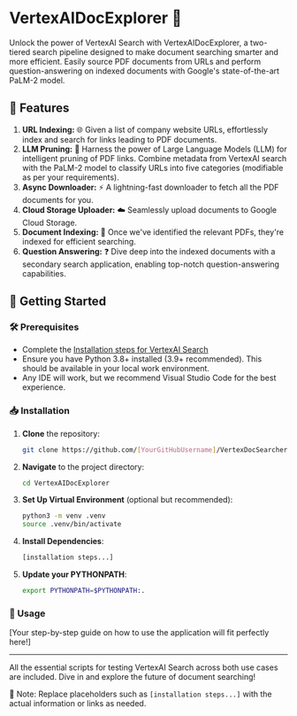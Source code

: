 # VertexAIDocExplorer 🚀

Unlock the power of VertexAI Search with VertexAIDocExplorer, a two-tiered search pipeline designed to make document searching smarter and more efficient. Easily source PDF documents from URLs and perform question-answering on indexed documents with Google's state-of-the-art PaLM-2 model.

## 🌟 Features

1. **URL Indexing:** 🌐 Given a list of company website URLs, effortlessly index and search for links leading to PDF documents.
2. **LLM Pruning:** 🧠 Harness the power of Large Language Models (LLM) for intelligent pruning of PDF links. Combine metadata from VertexAI search with the PaLM-2 model to classify URLs into five categories (modifiable as per your requirements).
3. **Async Downloader:** ⚡ A lightning-fast downloader to fetch all the PDF documents for you.
4. **Cloud Storage Uploader:** ☁️ Seamlessly upload documents to Google Cloud Storage.
5. **Document Indexing:** 📖 Once we've identified the relevant PDFs, they're indexed for efficient searching.
6. **Question Answering:** ❓ Dive deep into the indexed documents with a secondary search application, enabling top-notch question-answering capabilities.

## 🚀 Getting Started

### 🛠️ Prerequisites

- Complete the [Installation steps for VertexAI Search](#)
- Ensure you have Python 3.8+ installed (3.9+ recommended). This should be available in your local work environment.
- Any IDE will work, but we recommend Visual Studio Code for the best experience.

### 📥 Installation

1. **Clone** the repository:
   ```bash
   git clone https://github.com/[YourGitHubUsername]/VertexDocSearcher.git
   ```

2. **Navigate** to the project directory:
   ```bash
   cd VertexAIDocExplorer
   ```

3. **Set Up Virtual Environment** (optional but recommended):
   ```bash
   python3 -m venv .venv
   source .venv/bin/activate
   ```

4. **Install Dependencies**:
   ```bash
   [installation steps...]
   ```

5. **Update your PYTHONPATH**:
   ```bash
   export PYTHONPATH=$PYTHONPATH:.
   ```

### 📘 Usage

[Your step-by-step guide on how to use the application will fit perfectly here!]

---

All the essential scripts for testing VertexAI Search across both use cases are included. Dive in and explore the future of document searching!

📝 Note: Replace placeholders such as `[installation steps...]` with the actual information or links as needed.